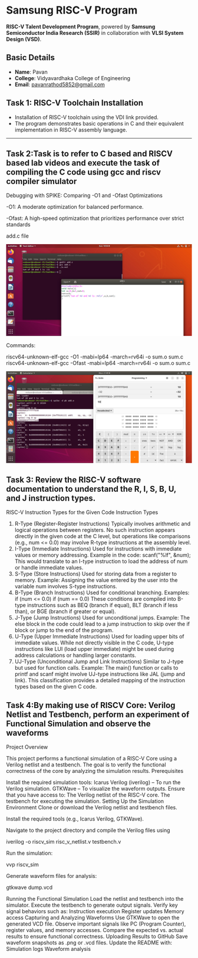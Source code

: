# Samsung RISC-V Program  

**RISC-V Talent Development Program**, powered by **Samsung Semiconductor India Research (SSIR)** in collaboration with **VLSI System Design (VSD)**.  

## Basic Details  
- **Name**: Pavan  
- **College**: Vidyavardhaka College of Engineering  
- **Email**: pavanrathod5852@gmail.com  

## Task 1: RISC-V Toolchain Installation 
- Installation of RISC-V toolchain using the VDI link provided.
- The program demonstrates basic operations in C and their equivalent implementation in RISC-V assembly language.  

---
## Task 2:Task is to refer to C based and RISCV based lab videos and execute the task of compiling the C code using gcc and riscv compiler simulator

Debugging with SPIKE: Comparing -O1 and -Ofast Optimizations

-O1: A moderate optimization for balanced performance.

-Ofast: A high-speed optimization that prioritizes performance over strict standards


add.c file


![Description](https://github.com/pavanrathod1/samsung-riskcv/blob/main/images/402558033-8989da87-e34d-4330-af71-683b478b96421.jpg)




Commands:

riscv64-unknown-elf-gcc -O1 -mabi=lp64 -march=rv64i -o sum.o sum.c
riscv64-unknown-elf-gcc -Ofast -mabi=lp64 -march=rv64i -o sum.o sum.c





![Description](https://github.com/pavanrathod1/samsung-riskcv/blob/main/images/402639324-905f4204-0931-4323-8e43-253e8a263ad12.jpg)



## Task 3: Review the RISC-V software documentation to understand the R, I, S, B, U, and J instruction types.

RISC-V Instruction Types for the Given Code
Instruction Types
1. R-Type (Register-Register Instructions)
Typically involves arithmetic and logical operations between registers.
No such instruction appears directly in the given code at the C level, but operations like comparisons (e.g., num <= 0.0) may involve R-type instructions at the assembly level.
2. I-Type (Immediate Instructions)
Used for instructions with immediate values or memory addressing.
Example in the code: scanf("%lf", &num);
This would translate to an I-type instruction to load the address of num or handle immediate values.
3. S-Type (Store Instructions)
Used for storing data from a register to memory.
Example: Assigning the value entered by the user into the variable num involves S-type instructions.
4. B-Type (Branch Instructions)
Used for conditional branching.
Examples:
if (num <= 0.0)
if (num == 0.0)
These conditions are compiled into B-type instructions such as BEQ (branch if equal), BLT (branch if less than), or BGE (branch if greater or equal).
5. J-Type (Jump Instructions)
Used for unconditional jumps.
Example: The else block in the code could lead to a jump instruction to skip over the if block or jump to the end of the program.
6. U-Type (Upper Immediate Instructions)
Used for loading upper bits of immediate values.
While not directly visible in the C code, U-type instructions like LUI (load upper immediate) might be used during address calculations or handling larger constants.
7. UJ-Type (Unconditional Jump and Link Instructions)
Similar to J-type but used for function calls.
Example: The main() function or calls to printf and scanf might involve UJ-type instructions like JAL (jump and link).
This classification provides a detailed mapping of the instruction types based on the given C code.

## Task 4:By making use of RISCV Core: Verilog Netlist and Testbench, perform an experiment of Functional Simulation and observe the waveforms

Project Overview

This project performs a functional simulation of a RISC-V Core using a Verilog netlist and a testbench.
The goal is to verify the functional correctness of the core by analyzing the simulation results.
Prerequisites

Install the required simulation tools:
Icarus Verilog (iverilog) – To run the Verilog simulation.
GTKWave – To visualize the waveform outputs.
Ensure that you have access to:
The Verilog netlist of the RISC-V core.
The testbench for executing the simulation.
Setting Up the Simulation Environment
Clone or download the Verilog netlist and testbench files.

Install the required tools (e.g., Icarus Verilog, GTKWave).

Navigate to the project directory and compile the Verilog files using

iverilog -o riscv_sim risc_v_netlist.v testbench.v

Run the simulation:

vvp riscv_sim

Generate waveform files for analysis:

gtkwave dump.vcd

Running the Functional Simulation
Load the netlist and testbench into the simulator.
Execute the testbench to generate output signals.
Verify key signal behaviors such as:
Instruction execution
Register updates
Memory access
Capturing and Analyzing Waveforms
Use GTKWave to open the generated VCD file.
Observe important signals like PC (Program Counter), register values, and memory accesses.
Compare the expected vs. actual results to ensure functional correctness.
Uploading Results to GitHub
Save waveform snapshots as .png or .vcd files.
Update the README with:
Simulation logs
Waveform analysis

